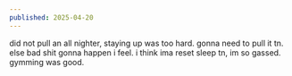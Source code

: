 ```yaml
---
published: 2025-04-20
---
```


did not pull an all nighter, staying up was too hard. gonna need to pull it tn. else bad shit gonna happen i feel. i think ima reset sleep tn, im so gassed. gymming was good. 